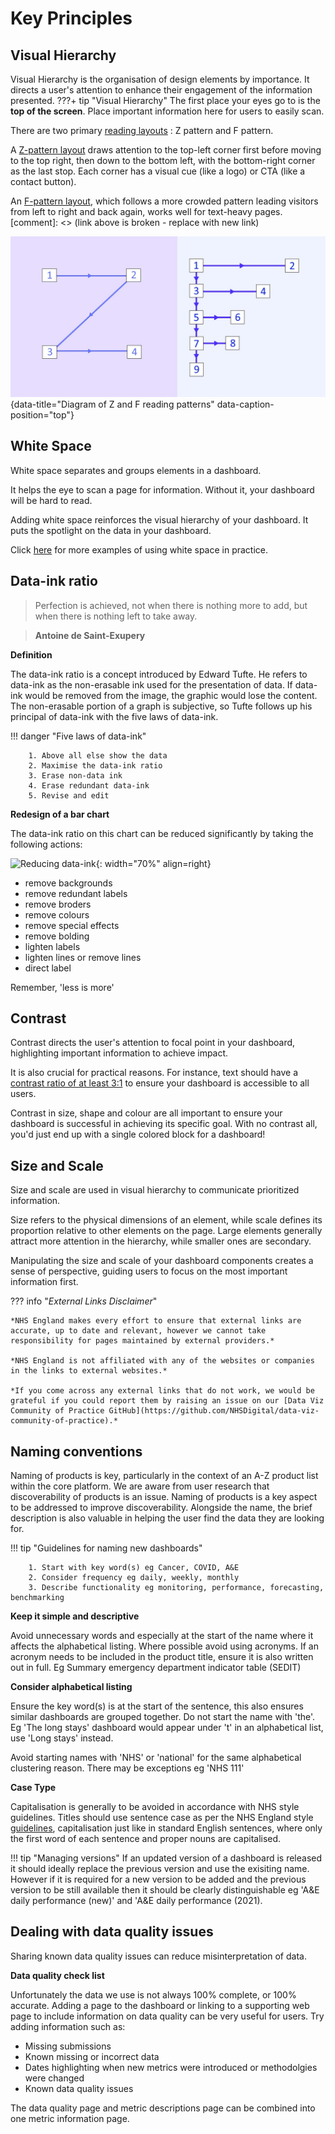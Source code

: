 # Key Principles


## Visual Hierarchy

Visual Hierarchy is the organisation of design elements by importance. It directs a user's attention to enhance their engagement of the information presented.
???+ tip "Visual Hierarchy"
    The first place your eyes go to is the **top of the screen**. 
    Place important information here for users to easily scan.

There are two primary [reading layouts](https://99designs.com/blog/tips/visual-hierarchy-landing-page-designs)
: Z pattern and F pattern.

A [Z-pattern layout](https://thenextweb.com/news/designing-websites-that-mirror-how-our-eyes-work-part-2) draws attention to the top-left corner first before moving to the top right, then down to the bottom left, with the bottom-right corner as the last stop. Each corner has a visual cue (like a logo) or CTA (like a contact button).

An [F-pattern layout](https://www.nngroup.com/articles/text-scanning-patterns-eyetracking/2), which follows a more crowded pattern leading visitors from left to right and back again, works well for text-heavy pages.
[comment]: <> (link above is broken - replace with new link)

![Diagram of Z and F reading patterns](images/reading-layouts.png "Diagram of Z and F reading patterns"){data-title="Diagram of Z and F reading patterns" data-caption-position="top"}


## White Space

White space separates and groups elements in a dashboard.

It helps the eye to scan a page for information. Without it, your dashboard will be hard to read.

Adding white space reinforces the visual hierarchy of your dashboard. It puts the spotlight on the data in your dashboard.

Click [here](https://www.creatopy.com/blog/white-space-in-graphic-design/) for more examples of using white space in practice.



## Data-ink ratio

> Perfection is achieved, not when there is nothing more to add, but when there is nothing left to take away.

> **Antoine de Saint-Exupery**


**Definition**

The data-ink ratio is a concept introduced by Edward Tufte.
He refers to data-ink as the non-erasable ink used for the presentation of data.
If data-ink would be removed from the image, the graphic would lose the content.
The non-erasable portion of a graph is subjective, so Tufte follows up his principal of data-ink with the five laws of data-ink.

!!! danger "Five laws of data-ink"

        1. Above all else show the data
        2. Maximise the data-ink ratio
        3. Erase non-data ink
        4. Erase redundant data-ink
        5. Revise and edit


**Redesign of a bar chart**

The data-ink ratio on this chart can be reduced significantly by taking the following actions:

![Reducing data-ink](https://images.squarespace-cdn.com/content/v1/56713bf4dc5cb41142f28d1f/1450306653111-70K5IT30R69NWPDIE1ZJ/data-ink.gif){: width="70%" align=right}

- remove backgrounds
- remove redundant labels
- remove broders
- remove colours
- remove special effects
- remove bolding
- lighten labels
- lighten lines or remove lines
- direct label

Remember, 'less is more'



## Contrast

Contrast directs the user's attention to focal point in your dashboard, highlighting important information to achieve impact.

It is also crucial for practical reasons. For instance, text should have a [contrast ratio of at least 3:1](https://www.w3.org/TR/WCAG20-TECHS/G183.html) to ensure your dashboard is accessible to all users.

Contrast in size, shape and colour are all important to ensure your dashboard is successful in achieving its specific goal. With no contrast all, you'd just end up with a single colored block for a dashboard!


## Size and Scale

Size and scale are used in visual hierarchy to communicate prioritized information.

Size refers to the physical dimensions of an element, while scale defines its proportion relative to other elements on the page. Large elements generally attract more attention in the hierarchy, while smaller ones are secondary.

Manipulating the size and scale of your dashboard components creates a sense of perspective, guiding users to focus on the most important information first.


??? info "_External Links Disclaimer_"

    *NHS England makes every effort to ensure that external links are accurate, up to date and relevant, however we cannot take responsibility for pages maintained by external providers.*

    *NHS England is not affiliated with any of the websites or companies in the links to external websites.*

    *If you come across any external links that do not work, we would be grateful if you could report them by raising an issue on our [Data Viz Community of Practice GitHub](https://github.com/NHSDigital/data-viz-community-of-practice).*



## Naming conventions

Naming of products is key, particularly in the context of an A-Z product list within the core platform.
We are aware from user research that discoverability of products is an issue.
Naming of products is a key aspect to be addressed to improve discoverability.
Alongside the name, the brief description is also valuable in helping the user find the data they are looking for.


!!! tip "Guidelines for naming new dashboards"

        1. Start with key word(s) eg Cancer, COVID, A&E
        2. Consider frequency eg daily, weekly, monthly
        3. Describe functionality eg monitoring, performance, forecasting, benchmarking


**Keep it simple and descriptive**

Avoid unnecessary words and especially at the start of the name where it affects the alphabetical listing.
Where possible avoid using acronyms.
If an acronym needs to be included in the product title, ensure it is also written out in full.
Eg Summary emergency department indicator table (SEDIT)


**Consider alphabetical listing**

Ensure the key word(s) is at the start of the sentence, this also ensures similar dashboards are grouped together.
Do not start the name with 'the'.
Eg 'The long stays' dashboard would appear under 't' in an alphabetical list, use 'Long stays' instead.

Avoid starting names with 'NHS' or 'national' for the same alphabetical clustering reason.
There may be exceptions eg 'NHS 111'


**Case Type**

Capitalisation is generally to be avoided in accordance with NHS style guidelines.
Titles should use sentence case as per the NHS England style [guidelines](https://nhsengland.sharepoint.com/sites/Content/SitePages/House-style.aspx?), capitalisation just like in standard English sentences, where only the first word of each sentence and proper nouns are capitalised.


!!! tip "Managing versions"
        If an updated version of a dashboard is released it should ideally replace the previous version and use the exisiting name.
        However if it is required for a new version to be added and the previous version to be still available then it should be clearly distinguishable
        eg 'A&E daily performance (new)' and 'A&E daily performance (2021).



## Dealing with data quality issues

Sharing known data quality issues can reduce misinterpretation of data.


**Data quality check list**

Unfortunately the data we use is not always 100% complete, or 100% accurate.
Adding a page to the dashboard or linking to a supporting web page to include information on data quality can be very useful for users.
Try adding information such as:

- Missing submissions
- Known missing or incorrect data
- Dates highlighting when new metrics were introduced or methodolgies were changed
- Known data quality issues



The data quality page and metric descriptions page can be combined into one metric information page.

